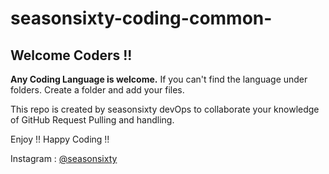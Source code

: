 # seasonsixty-coding-common-

## Welcome Coders !!

<b>Any Coding Language is welcome.</b> If you can't find the language under folders. Create a folder and add your files.


This repo is created by seasonsixty devOps to collaborate your knowledge of GitHub Request Pulling and handling.

Enjoy !! Happy Coding !!

Instagram :
   <a href="https://www.instagram.com/seasonsixty/">@seasonsixty</a>
